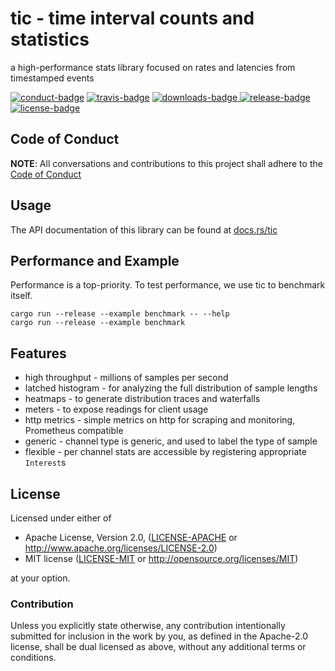 # tic - time interval counts and statistics
a high-performance stats library focused on rates and latencies from timestamped events

[![conduct-badge][]][conduct] [![travis-badge][]][travis] [![downloads-badge][] ![release-badge][]][crate] [![license-badge][]](#license)

[conduct-badge]: https://img.shields.io/badge/%E2%9D%A4-code%20of%20conduct-blue.svg
[travis-badge]: https://img.shields.io/travis/brayniac/tic/master.svg
[downloads-badge]: https://img.shields.io/crates/d/tic.svg
[release-badge]: https://img.shields.io/crates/v/tic.svg
[license-badge]: https://img.shields.io/crates/l/tic.svg
[conduct]: https://brayniac.github.io/conduct
[travis]: https://travis-ci.org/brayniac/tic
[crate]: https://crates.io/crates/tic
[Cargo]: https://github.com/rust-lang/cargo

## Code of Conduct

**NOTE**: All conversations and contributions to this project shall adhere to the [Code of Conduct][conduct]

## Usage

The API documentation of this library can be found at
[docs.rs/tic](https://docs.rs/tic/)

## Performance and Example

Performance is a top-priority. To test performance, we use tic to benchmark itself.

```shell
cargo run --release --example benchmark -- --help
cargo run --release --example benchmark
```

## Features

* high throughput - millions of samples per second
* latched histogram - for analyzing the full distribution of sample lengths
* heatmaps - to generate distribution traces and waterfalls
* meters - to expose readings for client usage
* http metrics - simple metrics on http for scraping and monitoring, Prometheus compatible
* generic - channel type is generic, and used to label the type of sample
* flexible - per channel stats are accessible by registering appropriate `Interest`s

## License

Licensed under either of

 * Apache License, Version 2.0, ([LICENSE-APACHE](LICENSE-APACHE) or http://www.apache.org/licenses/LICENSE-2.0)
 * MIT license ([LICENSE-MIT](LICENSE-MIT) or http://opensource.org/licenses/MIT)

at your option.

### Contribution

Unless you explicitly state otherwise, any contribution intentionally
submitted for inclusion in the work by you, as defined in the Apache-2.0
license, shall be dual licensed as above, without any additional terms or
conditions.
